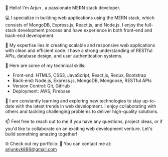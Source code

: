 👋 Hello! I'm Arjun , a passionate MERN stack developer.

💻 I specialize in building web applications using the MERN stack, which consists of MongoDB, Express.js, React.js, and Node.js. I enjoy the full-stack development process and have experience in both front-end and back-end development.

🌟 My expertise lies in creating scalable and responsive web applications with clean and efficient code. I have a strong understanding of RESTful APIs, database design, and user authentication systems.

🔧 Here are some of my technical skills:
- Front-end: HTML5, CSS3, JavaScript, React.js, Redux, Bootstrap
- Back-end: Node.js, Express.js, MongoDB, Mongoose, RESTful APIs
- Version Control: Git, GitHub
- Deployment: AWS, Firebase

🚀 I am constantly learning and exploring new technologies to stay up-to-date with the latest trends in web development. I enjoy collaborating with others and tackling challenging problems to deliver high-quality solutions.

📫 Feel free to reach out to me if you have any questions, project ideas, or if you'd like to collaborate on an exciting web development venture. Let's build something amazing together!

🌐 Check out my portfolio: 
📧 You can contact me at: arjunkvk886@gmail.com
